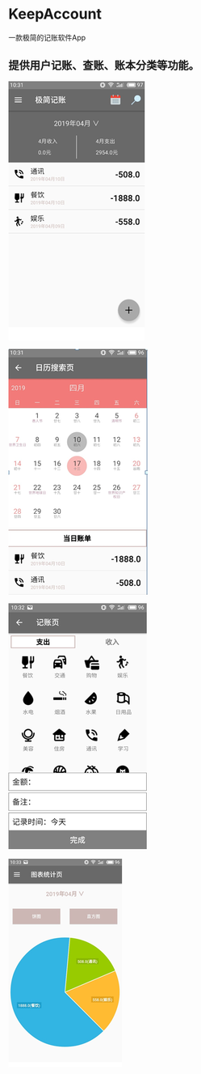 # KeepAccount
一款极简的记账软件App

## 提供用户记账、查账、账本分类等功能。

![](image/1.PNG)

![](image/2.PNG)

![](image/3.PNG)

![](image/4.PNG)

